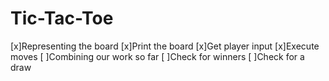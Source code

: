 # Tic-Tac-Toe

[x]Representing the board
[x]Print the board
[x]Get player input
[x]Execute moves
[ ]Combining our work so far
[ ]Check for winners
[ ]Check for a draw

